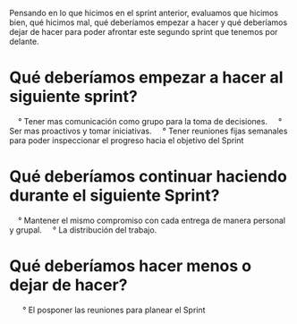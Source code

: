 
Pensando en lo que hicimos en el sprint anterior, evaluamos que hicimos bien, qué hicimos mal,
qué deberíamos empezar a hacer y qué deberíamos dejar de hacer para poder afrontar este segundo sprint que tenemos por delante.

# Qué deberíamos empezar a hacer al siguiente sprint?

    ° Tener mas comunicación como grupo para la toma de decisiones.
    ° Ser mas proactivos y tomar iniciativas.
    ° Tener reuniones fijas semanales para poder inspeccionar el progreso hacia el objetivo del Sprint

# Qué deberíamos continuar haciendo durante el siguiente Sprint?

    ° Mantener el mismo compromiso con cada entrega de manera personal y grupal.
    ° La distribución del trabajo.

# Qué deberíamos hacer menos o dejar de hacer?
 
    ° El posponer las reuniones para planear el Sprint